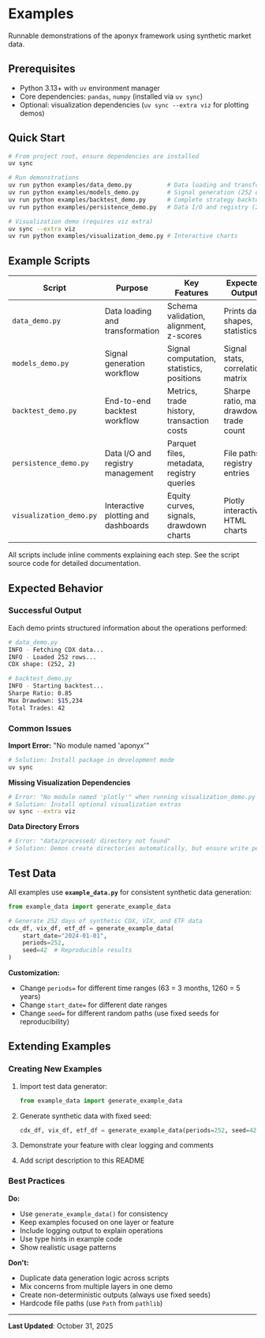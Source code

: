 # Examples

Runnable demonstrations of the aponyx framework using synthetic market data.

## Prerequisites

- Python 3.13+ with `uv` environment manager
- Core dependencies: `pandas`, `numpy` (installed via `uv sync`)
- Optional: visualization dependencies (`uv sync --extra viz` for plotting demos)

## Quick Start

```bash
# From project root, ensure dependencies are installed
uv sync

# Run demonstrations
uv run python examples/data_demo.py          # Data loading and transformation
uv run python examples/models_demo.py        # Signal generation (252 days)
uv run python examples/backtest_demo.py      # Complete strategy backtest (504 days)
uv run python examples/persistence_demo.py   # Data I/O and registry (209 days)

# Visualization demo (requires viz extra)
uv sync --extra viz
uv run python examples/visualization_demo.py # Interactive charts
```

## Example Scripts

| Script | Purpose | Key Features | Expected Output |
|--------|---------|--------------|-----------------|
| `data_demo.py` | Data loading and transformation | Schema validation, alignment, z-scores | Prints data shapes, statistics |
| `models_demo.py` | Signal generation workflow | Signal computation, statistics, positions | Signal stats, correlation matrix |
| `backtest_demo.py` | End-to-end backtest workflow | Metrics, trade history, transaction costs | Sharpe ratio, max drawdown, trade count |
| `persistence_demo.py` | Data I/O and registry management | Parquet files, metadata, registry queries | File paths, registry entries |
| `visualization_demo.py` | Interactive plotting and dashboards | Equity curves, signals, drawdown charts | Plotly interactive HTML charts |

All scripts include inline comments explaining each step. See the script source code for detailed documentation.

## Expected Behavior

### Successful Output
Each demo prints structured information about the operations performed:

```bash
# data_demo.py
INFO - Fetching CDX data...
INFO - Loaded 252 rows...
CDX shape: (252, 2)

# backtest_demo.py  
INFO - Starting backtest...
Sharpe Ratio: 0.85
Max Drawdown: $15,234
Total Trades: 42
```

### Common Issues

**Import Error:** "No module named 'aponyx'"
```bash
# Solution: Install package in development mode
uv sync
```

**Missing Visualization Dependencies**
```bash
# Error: "No module named 'plotly'" when running visualization_demo.py
# Solution: Install optional visualization extras
uv sync --extra viz
```

**Data Directory Errors**
```bash
# Error: "data/processed/ directory not found"
# Solution: Demos create directories automatically, but ensure write permissions
```

## Test Data

All examples use **`example_data.py`** for consistent synthetic data generation:

```python
from example_data import generate_example_data

# Generate 252 days of synthetic CDX, VIX, and ETF data
cdx_df, vix_df, etf_df = generate_example_data(
    start_date="2024-01-01",
    periods=252,
    seed=42  # Reproducible results
)
```

**Customization:**
- Change `periods=` for different time ranges (63 = 3 months, 1260 = 5 years)
- Change `start_date=` for different date ranges
- Change `seed=` for different random paths (use fixed seeds for reproducibility)

## Extending Examples

### Creating New Examples

1. Import test data generator:
   ```python
   from example_data import generate_example_data
   ```

2. Generate synthetic data with fixed seed:
   ```python
   cdx_df, vix_df, etf_df = generate_example_data(periods=252, seed=42)
   ```

3. Demonstrate your feature with clear logging and comments

4. Add script description to this README

### Best Practices

**Do:**
- Use `generate_example_data()` for consistency
- Keep examples focused on one layer or feature
- Include logging output to explain operations
- Use type hints in example code
- Show realistic usage patterns

**Don't:**
- Duplicate data generation logic across scripts
- Mix concerns from multiple layers in one demo
- Create non-deterministic outputs (always use fixed seeds)
- Hardcode file paths (use `Path` from `pathlib`)

---

**Last Updated**: October 31, 2025
